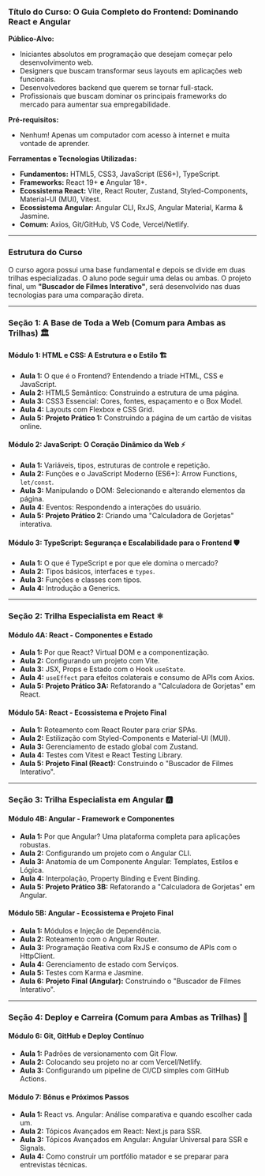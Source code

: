 ### **Título do Curso: O Guia Completo do Frontend: Dominando React e Angular**

**Público-Alvo:**
* Iniciantes absolutos em programação que desejam começar pelo desenvolvimento web.
* Designers que buscam transformar seus layouts em aplicações web funcionais.
* Desenvolvedores backend que querem se tornar full-stack.
* Profissionais que buscam dominar os principais frameworks do mercado para aumentar sua empregabilidade.

**Pré-requisitos:**
* Nenhum! Apenas um computador com acesso à internet e muita vontade de aprender.

**Ferramentas e Tecnologias Utilizadas:**
* **Fundamentos:** HTML5, CSS3, JavaScript (ES6+), TypeScript.
* **Frameworks:** React 19+ **e** Angular 18+.
* **Ecossistema React:** Vite, React Router, Zustand, Styled-Components, Material-UI (MUI), Vitest.
* **Ecossistema Angular:** Angular CLI, RxJS, Angular Material, Karma & Jasmine.
* **Comum:** Axios, Git/GitHub, VS Code, Vercel/Netlify.

---

### **Estrutura do Curso**

O curso agora possui uma base fundamental e depois se divide em duas trilhas especializadas. O aluno pode seguir uma delas ou ambas. O projeto final, um **"Buscador de Filmes Interativo"**, será desenvolvido nas duas tecnologias para uma comparação direta.

---

### **Seção 1: A Base de Toda a Web (Comum para Ambas as Trilhas) 🏛️**

#### **Módulo 1: HTML e CSS: A Estrutura e o Estilo 🏗️**
* **Aula 1:** O que é o Frontend? Entendendo a tríade HTML, CSS e JavaScript.
* **Aula 2:** HTML5 Semântico: Construindo a estrutura de uma página.
* **Aula 3:** CSS3 Essencial: Cores, fontes, espaçamento e o Box Model.
* **Aula 4:** Layouts com Flexbox e CSS Grid.
* **Aula 5:** **Projeto Prático 1:** Construindo a página de um cartão de visitas online.

#### **Módulo 2: JavaScript: O Coração Dinâmico da Web ⚡**
* **Aula 1:** Variáveis, tipos, estruturas de controle e repetição.
* **Aula 2:** Funções e o JavaScript Moderno (ES6+): Arrow Functions, `let/const`.
* **Aula 3:** Manipulando o DOM: Selecionando e alterando elementos da página.
* **Aula 4:** Eventos: Respondendo a interações do usuário.
* **Aula 5:** **Projeto Prático 2:** Criando uma "Calculadora de Gorjetas" interativa.

#### **Módulo 3: TypeScript: Segurança e Escalabilidade para o Frontend 🛡️**
* **Aula 1:** O que é TypeScript e por que ele domina o mercado?
* **Aula 2:** Tipos básicos, interfaces e `types`.
* **Aula 3:** Funções e classes com tipos.
* **Aula 4:** Introdução a Generics.

---
### **Seção 2: Trilha Especialista em React ⚛️**

#### **Módulo 4A: React - Componentes e Estado**
* **Aula 1:** Por que React? Virtual DOM e a componentização.
* **Aula 2:** Configurando um projeto com Vite.
* **Aula 3:** JSX, Props e Estado com o Hook `useState`.
* **Aula 4:** `useEffect` para efeitos colaterais e consumo de APIs com Axios.
* **Aula 5:** **Projeto Prático 3A:** Refatorando a "Calculadora de Gorjetas" em React.

#### **Módulo 5A: React - Ecossistema e Projeto Final**
* **Aula 1:** Roteamento com React Router para criar SPAs.
* **Aula 2:** Estilização com Styled-Components e Material-UI (MUI).
* **Aula 3:** Gerenciamento de estado global com Zustand.
* **Aula 4:** Testes com Vitest e React Testing Library.
* **Aula 5:** **Projeto Final (React):** Construindo o "Buscador de Filmes Interativo".

---
### **Seção 3: Trilha Especialista em Angular 🅰️**

#### **Módulo 4B: Angular - Framework e Componentes**
* **Aula 1:** Por que Angular? Uma plataforma completa para aplicações robustas.
* **Aula 2:** Configurando um projeto com o Angular CLI.
* **Aula 3:** Anatomia de um Componente Angular: Templates, Estilos e Lógica.
* **Aula 4:** Interpolação, Property Binding e Event Binding.
* **Aula 5:** **Projeto Prático 3B:** Refatorando a "Calculadora de Gorjetas" em Angular.

#### **Módulo 5B: Angular - Ecossistema e Projeto Final**
* **Aula 1:** Módulos e Injeção de Dependência.
* **Aula 2:** Roteamento com o Angular Router.
* **Aula 3:** Programação Reativa com RxJS e consumo de APIs com o HttpClient.
* **Aula 4:** Gerenciamento de estado com Serviços.
* **Aula 5:** Testes com Karma e Jasmine.
* **Aula 6:** **Projeto Final (Angular):** Construindo o "Buscador de Filmes Interativo".

---
### **Seção 4: Deploy e Carreira (Comum para Ambas as Trilhas) 🚀**

#### **Módulo 6: Git, GitHub e Deploy Contínuo**
* **Aula 1:** Padrões de versionamento com Git Flow.
* **Aula 2:** Colocando seu projeto no ar com Vercel/Netlify.
* **Aula 3:** Configurando um pipeline de CI/CD simples com GitHub Actions.

#### **Módulo 7: Bônus e Próximos Passos**
* **Aula 1:** React vs. Angular: Análise comparativa e quando escolher cada um.
* **Aula 2:** Tópicos Avançados em React: Next.js para SSR.
* **Aula 3:** Tópicos Avançados em Angular: Angular Universal para SSR e Signals.
* **Aula 4:** Como construir um portfólio matador e se preparar para entrevistas técnicas.